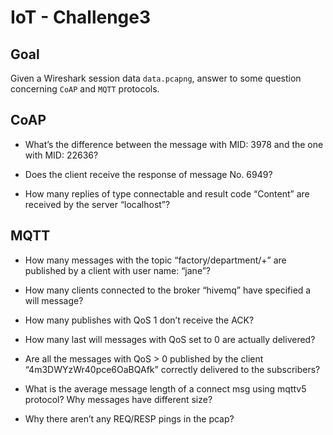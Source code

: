 # IoT - Challenge3

## Goal

Given a Wireshark session data `data.pcapng`, answer to some question concerning `CoAP` and `MQTT` protocols.

## CoAP

- What’s the difference between the message with MID: 3978 and the one with MID: 22636?

- Does the client receive the response of message No. 6949?

- How many replies of type connectable and result code “Content” are received by the server “localhost”?

## MQTT

- How many messages with the topic “factory/department/+” are published by a client with user name: “jane”?

- How many clients connected to the broker “hivemq” have specified a will message?

- How many publishes with QoS 1 don’t receive the ACK?

- How many last will messages with QoS set to 0 are actually delivered?

- Are all the messages with QoS > 0 published by the client “4m3DWYzWr40pce6OaBQAfk” correctly delivered to the subscribers?

- What is the average message length of a connect msg using mqttv5 protocol? Why messages have different size?

- Why there aren’t any REQ/RESP pings in the pcap?